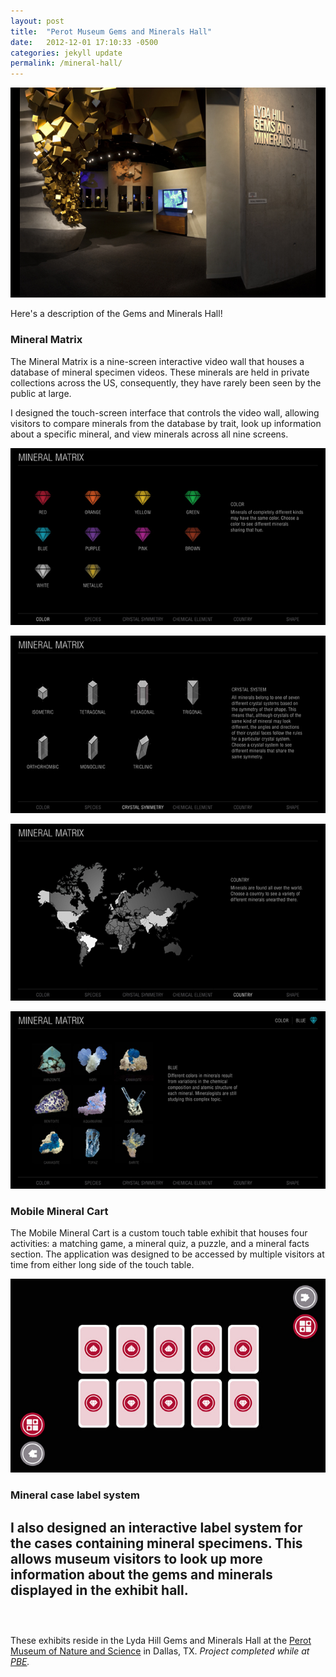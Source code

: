 ```yaml
---
layout: post
title:  "Perot Museum Gems and Minerals Hall"
date:   2012-12-01 17:10:33 -0500
categories: jekyll update
permalink: /mineral-hall/
---
```



![Gem Hall Photograph](/img/gem-hall/gem-hall-01.jpg)

Here's a description of the Gems and Minerals Hall! 


### Mineral Matrix

The Mineral Matrix is a nine-screen interactive video wall that houses a database of mineral specimen videos. These minerals are held in private collections across the US, consequently, they have rarely been seen by the public at large. 

I designed the touch-screen interface that controls the video wall, allowing visitors to compare minerals from the database by trait, look up information about a specific mineral, and view minerals across all nine screens.

![Mineral Matrix Screen](/img/gem-hall/min-matrix-01.jpg)

![Mineral Matrix Screen](/img/gem-hall/min-matrix-02.jpg)

![Mineral Matrix Screen](/img/gem-hall/min-matrix-03.jpg)

![Mineral Matrix Screen](/img/gem-hall/min-matrix-04.jpg)


### Mobile Mineral Cart

The Mobile Mineral Cart is a custom touch table exhibit that houses four activities: a matching game, a mineral quiz, a puzzle, and a mineral facts section. The application was designed to be accessed by multiple visitors at time from either long side of the touch table. 

![Mineral Cart Touch Interface](/img/gem-hall/mineral-cart-01.jpg)



### Mineral case label system

I also designed an interactive label system for the cases containing mineral specimens. This allows museum visitors to look up more information about the gems and minerals displayed in the exhibit hall.
<br><br>
---
<br>
These exhibits reside in the Lyda Hill Gems and Minerals Hall at the <a href="http://perotmuseum.org">Perot Museum of Nature and Science</a> in Dallas, TX. <i>Project completed while at <a href="http://pbexhibits.com">PBE</a>.